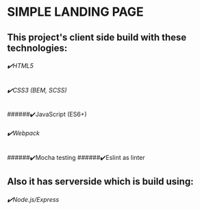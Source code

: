 # SIMPLE LANDING PAGE

## This project's client side build with these technologies: 
###### ✔️HTML5 
###### ✔️CSS3 (BEM, SCSS)
######✔️JavaScript (ES6+)
###### ✔️Webpack
######✔️Mocha testing 
######✔️Eslint as linter 

## Also it has serverside which is build using:
###### ✔️Node.js/Express
